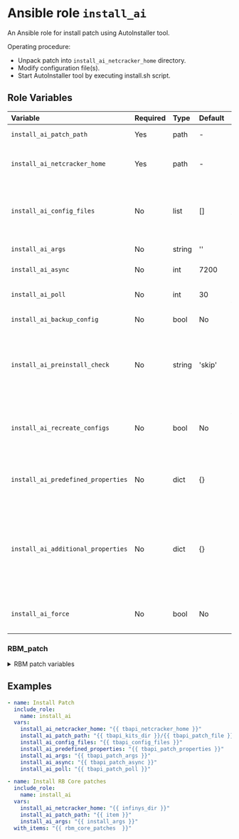 # Ansible role `install_ai`

An Ansible role for install patch using AutoInstaller tool. 

Operating procedure:
* Unpack patch into `install_ai_netcracker_home` directory.
* Modify configuration file(s).
* Start AutoInstaller tool by executing install.sh script.

## Role Variables

| Variable                          | Required | Type   | Default | Description                                                                                                                                                                                                                                      |
| :---                              | :---     | :---   | :---    | :---                                                                                                                                                                                                                                             |
| `install_ai_patch_path`           | Yes      | path   | -       | Absolute path to AutoInstaller zip package.                                                                                                                                                                                                      |
| `install_ai_netcracker_home`      | Yes      | path   | -       | Absolute path to NETCRACKER_HOME directory. AutoInstaller should be installed in this path.                                                                                                                                                      |
| `install_ai_config_files`         | No       | list   | []      | List of properties files.If patch contains 'etalon_config_###.properties' then files names in list should be in format 'config_###.properties'.                                                                                                  |
| `install_ai_args`                 | No       | string | ''      | Extra arguments for install.sh script.                                                                                                                                                                                                           |
| `install_ai_async`                | No       | int    | 7200    | Maximum runtime for AutoInstaller execution.                                                                                                                                                                                                     |
| `install_ai_poll`                 | No       | int    | 30      | Specifies how frequently Ansible will poll AutoInstaller for status.                                                                                                                                                                             |
| `install_ai_backup_config`        | No       | bool   | No      | Set this parameter to 'true' to backup the original file.                                                                                                                                                                                        |
| `install_ai_preinstall_check`     | No       | string | 'skip'  | Specifies preinstallation check mode. Possible values: <ul><li>[rbm - check if RBM patch is installed.](#RBM_patch) </li><li>skip - do not check anything.</li></ul>                                                                                            |
| `install_ai_recreate_configs`     | No       | bool   | No      | By default AutoInstaller config files are updated only with changed parameters (and never passwords). If need recreate the files from etalon set this parameter to 'true'.                                                                       |
| `install_ai_predefined_properties`| No       | dict   | {}      | Dict for paramaters which should be updated in 'install_ai_config_files'. Predefined parameters can be placed inside roles/playbooks.                                                                                                            |
| `install_ai_additional_properties`| No       | dict   | {}      | Dict for paramaters which should be updated in 'install_ai_config_files'. Additional parameters can be provided in any external configuration (group_vars, extra vars, etc.). Additional properties has greater precedence than predefined ones. |
| `install_ai_force`                | No       | bool   | No      | Set this parameter to 'true' if patch installation should happend even if it is already installed.                                                                                                                                               |



### RBM_patch

<details>
<summary>RBM patch variables</summary>

| Variable                     | Required | Type   | Default       | Description                                      |
| :---                         | :---     | :---   | :---          | :---                                             |
| `rbm_inf_user_name`          | Yes      | string | -             | The database username to connect to the database |
| `rbm_inf_user_password`      | Yes      | string | -             | The password to connect to the database          |
| `rbm_be_oracle_host`         | No       | string | localhost     | The host of the database                         |
| `rbm_be_oracle_port`         | No       | int    | 1521          | The listener port to connect to the database     |
| `rbm_be_oracle_service_name` | No       | string | database_name | The service_name to connect to the database      |
| `rbm_db_connection_type`     | No       | string | service_name  | Description<ul><li>Specifies DSN connection string. Full TNS will be taken from client tnsnames.ora file.</li><li>If C(sid) then connection string - `(DESCRIPTION=(ADDRESS=(PROTOCOL=TCP)(HOST=<host>)(PORT=<port>))(CONNECT_DATA=(SID=<service_name>)))` </li><li>If C(service_name) then connection string - `(DESCRIPTION=(ADDRESS=(PROTOCOL=TCP)(HOST=<host>)(PORT=<port>))(CONNECT_DATA=(SERVICE_NAME=<service_name>)))` </li><li>If C(tnsnames) then connection string - `<service_name>`</li></ul> Choises:<ul><li>sid</li><li>service_name</li><li>tnsnames</li></ul> |
| `ORACLE_HOME`                | No       | path   | -             | Path to Oracle client home directory             |

</details>

## Examples

```yaml
- name: Install Patch
  include_role:
    name: install_ai
  vars:
    install_ai_netcracker_home: "{{ tbapi_netcracker_home }}"
    install_ai_patch_path: "{{ tbapi_kits_dir }}/{{ tbapi_patch_file }}"
    install_ai_config_files: "{{ tbapi_config_files }}"
    install_ai_predefined_properties: "{{ tbapi_patch_properties }}"
    install_ai_args: "{{ tbapi_patch_args }}"
    install_ai_async: "{{ tbapi_patch_async }}"
    install_ai_poll: "{{ tbapi_patch_poll }}"

- name: Install RB Core patches
  include_role:
    name: install_ai
  vars:
    install_ai_netcracker_home: "{{ infinys_dir }}"
    install_ai_patch_path: "{{ item }}"
    install_ai_args: "{{ install_args }}"
  with_items: "{{ rbm_core_patches  }}"
```
